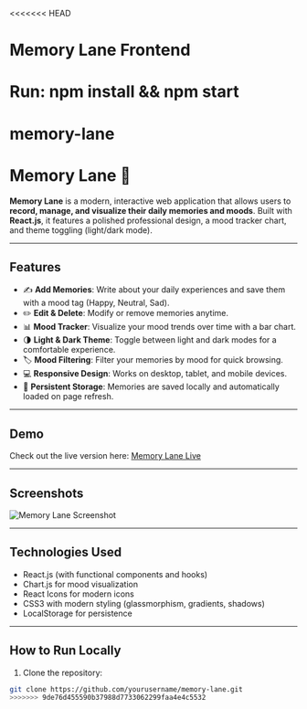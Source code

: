<<<<<<< HEAD
# Memory Lane Frontend
Run: npm install && npm start
=======
# memory-lane
# Memory Lane 🌈

**Memory Lane** is a modern, interactive web application that allows users to **record, manage, and visualize their daily memories and moods**. Built with **React.js**, it features a polished professional design, a mood tracker chart, and theme toggling (light/dark mode).

---

## **Features**
- ✍️ **Add Memories**: Write about your daily experiences and save them with a mood tag (Happy, Neutral, Sad).  
- ✏️ **Edit & Delete**: Modify or remove memories anytime.  
- 📊 **Mood Tracker**: Visualize your mood trends over time with a bar chart.  
- 🌗 **Light & Dark Theme**: Toggle between light and dark modes for a comfortable experience.  
- 🏷️ **Mood Filtering**: Filter your memories by mood for quick browsing.  
- 💻 **Responsive Design**: Works on desktop, tablet, and mobile devices.  
- 💾 **Persistent Storage**: Memories are saved locally and automatically loaded on page refresh.  

---

## **Demo**
Check out the live version here: [Memory Lane Live](https://memory-lane.vercel.app)  

---

## **Screenshots**
![Memory Lane Screenshot](link-to-your-screenshot.png)

---

## **Technologies Used**
- React.js (with functional components and hooks)
- Chart.js for mood visualization
- React Icons for modern icons
- CSS3 with modern styling (glassmorphism, gradients, shadows)
- LocalStorage for persistence

---

## **How to Run Locally**
1. Clone the repository:
```bash
git clone https://github.com/yourusername/memory-lane.git
>>>>>>> 9de76d455590b37988d7733062299faa4e4c5532
